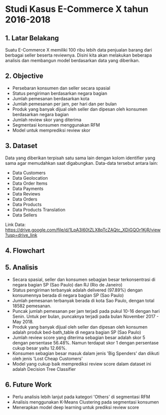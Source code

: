 # Studi Kasus E-Commerce X tahun 2016-2018
## 1. Latar Belakang
Suatu E-Commerce X memiliki 100 ribu lebih data penjualan barang dari berbagai seller beserta reviewnya. Disini kita akan melakukan beberapa analisis dan membangun model berdasarkan data yang diberikan.

## 2. Objective
- Persebaran konsumen dan seller secara spasial
- Status pengiriman berdasarkan negara bagian
- Jumlah pemesanan berdasarkan kota
- Jumlah pemesanan per jam, per hari dan per bulan
- Produk yang banyak dijual oleh seller dan dipesan oleh konsumen berdasarkan negara bagian
- Jumlah review skor yang diterima
- Segmentasi konsumen menggunakan RFM
- Model untuk memprediksi review skor

## 3. Dataset
Data yang diberikan terpisah satu sama lain dengan kolom identifier yang sama agar memudahkan saat digabungkan. Data-data tersebut antara lain:
- Data Customers
- Data Geolocation
- Data Order Items
- Data Payments
- Data Reviews
- Data Orders
- Data Products
- Data Products Translation
- Data Sellers

Link Data: https://drive.google.com/file/d/1LpA3l60tZLX8pTcZAQtc_XDiGQOr1KjR/view?usp=drive_link

## 4. Flowchart


## 5. Analisis
- Secara spasial, seller dan konsumen sebagian besar terkonsentrasi di negara bagian SP (Sao Paulo) dan RJ (Rio de Janeiro)
- Status pengiriman terbanyak adalah delivered (97.89%) dengan konsumennya berada di negara bagian SP (Sao Paulo)
- Jumlah pemesanan terbanyak berada di kota Sao Paulo, dengan total 18582 pemesanan.
- Puncak jumlah pemesanan per jam terjadi pada pukul 10-16 dengan hari Senin. Untuk per bulan, puncaknya terjadi pada bulan November 2017 - May 2018.
-  Produk yang banyak dijual oleh seller dan dipesan oleh konsumen adalah produk bed-bath_table di negara bagian SP (Sao Paulo)
-  Jumlah review score yang diterima sebagian besar adalah skor 5 dengan persentase 56.48%. Namun terdapat skor 1 dengan persentase cukup besar yaitu 12.66%.
-  Konsumen sebagian besar masuk dalam jenis 'Big Spenders' dan diikuti oleh jenis 'Lost Cheap Customers'
-  Model yang cukup baik memprediksi review score dalam dataset ini adalah Decision Tree Classifier

## 6. Future Work
- Perlu analisis lebih lanjut pada kategori 'Others' di segmentasi RFM
- Analisis menggunakan K-Means Clustering pada segmentasi konsumen
- Menerapkan model deep learning untuk prediksi review score





